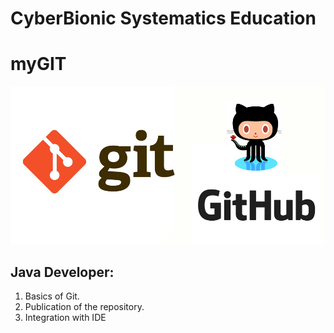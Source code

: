 # CyberBionic Systematics Education

# myGIT

![logo](https://github.com/vulook/myGIT/blob/master/git-github.png)

## Java Developer:
1. Basics of Git.
2. Publication of the repository.
3. Integration with IDE
